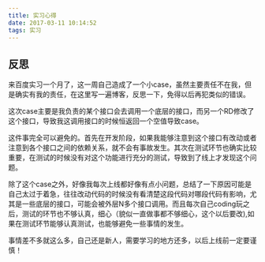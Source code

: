 ```yaml
---
title: 实习心得
date: 2017-03-11 10:14:52
tags: 实习
---
```

## 反思
 来百度实习一个月了，这一周自己造成了一个小case，虽然主要责任不在我，但是确实有我的责任，在这里写一遍博客，反思一下，免得以后再犯类似的错误。

  这次case主要是我负责的某个接口会去调用一个底层的接口，而另一个RD修改了这个接口，导致我这调用接口的时候恒返回一个空值导致case。
 
 这件事完全可以避免的。首先在开发阶段，如果我能够注意到这个接口有改动或者注意到各个接口之间的依赖关系，就不会有事故发生。其次在测试环节也确实比较重要，在测试的时候没有对这个功能进行充分的测试，导致到了线上才发现这个问题。
 
 除了这个case之外，好像我每次上线都好像有点小问题，总结了一下原因可能是自己太过于着急，往往改动代码的时候没有看清楚这段代码对哪段代码有影响，尤其是一些底层的接口，可能会被外层N多个接口调用。而且每次自己coding玩之后，测试的环节也不够认真，细心（貌似一直做事都不够细心，这个以后要改),如果在测试环节能够认真测试，也能够避免一些事情的发生。
 
 事情差不多就这么多，自己还是新人，需要学习的地方还多，以后上线前一定要谨慎！
